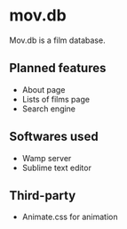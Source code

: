 # mov.db
Mov.db is a film database.
<h2>Planned features</h2>
<ul>
  <li>About page</li>
  <li>Lists of films page</li>
  <li>Search engine</li>
</ul>
<h2>Softwares used</h2>
<ul>
  <li>Wamp server</li>
  <li>Sublime text editor</li>
</ul>
<h2>Third-party</h2>
<ul>
  <li>Animate.css for animation</li>
</ul>
